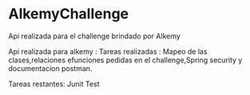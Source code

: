 # AlkemyChallenge
Api realizada para el challenge brindado por Alkemy

Api realizada para alkemy : 
Tareas realizadas : 
Mapeo de las clases,relaciones efunciones pedidas en el challenge,Spring security y documentacion postman.

Tareas restantes:
Junit Test 
